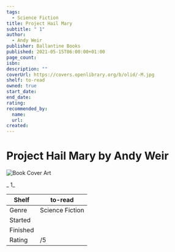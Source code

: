 ```yaml
---
tags:
  - Science Fiction
title: Project Hail Mary
subtitle: " 1"
author:
  - Andy Weir
publisher: Ballantine Books
published: 2021-05-15T06:00:00+01:00
page_count:
isbn:
description: ""
coverUrl: https://covers.openlibrary.org/b/olid/-M.jpg
shelf: to-read
owned: true
start_date:
end_date:
rating:
recommended_by:
  name:
  url:
created:
---
```


# Project Hail Mary by Andy Weir

![Book Cover Art](https://covers.openlibrary.org/b/olid/-M.jpg)

_ 1_

| Shelf | to-read |
| --- | --- |
| Genre | Science Fiction |
| Started |  |
| Finished |  |
| Rating | /5 |

